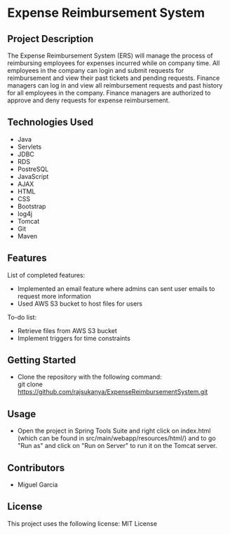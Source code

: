 # Expense Reimbursement System  

## Project Description  
The Expense Reimbursement System (ERS) will manage the process of reimbursing employees for expenses incurred while on company time. All employees in the company can login and submit requests for reimbursement and view their past tickets and pending requests. Finance managers can log in and view all reimbursement requests and past history for all employees in the company. Finance managers are authorized to approve and deny requests for expense reimbursement.  

## Technologies Used  
* Java
* Servlets
* JDBC
* RDS
* PostreSQL
* JavaScript
* AJAX
* HTML
* CSS
* Bootstrap
* log4j
* Tomcat
* Git 
* Maven

## Features  
List of completed features:    
  * Implemented an email feature where admins can sent user emails to request more information
  * Used AWS S3 bucket to host files for users

 To-do list:    
  * Retrieve files from AWS S3 bucket
  * Implement triggers for time constraints

## Getting Started  
* Clone the repository with the following command:   
  git clone https://github.com/rajsukanya/ExpenseReimbursementSystem.git 

## Usage   
* Open the project in Spring Tools Suite and right click on index.html (which can be found in src/main/webapp/resources/html/) and to go "Run as" and click on "Run on Server" to run it on the Tomcat server.

## Contributors
* Miguel Garcia

## License
This project uses the following license: MIT License
